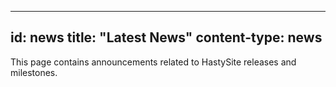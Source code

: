 -----
id: news
title: "Latest News"
content-type: news
-----
This page contains announcements related to HastySite releases and milestones.
